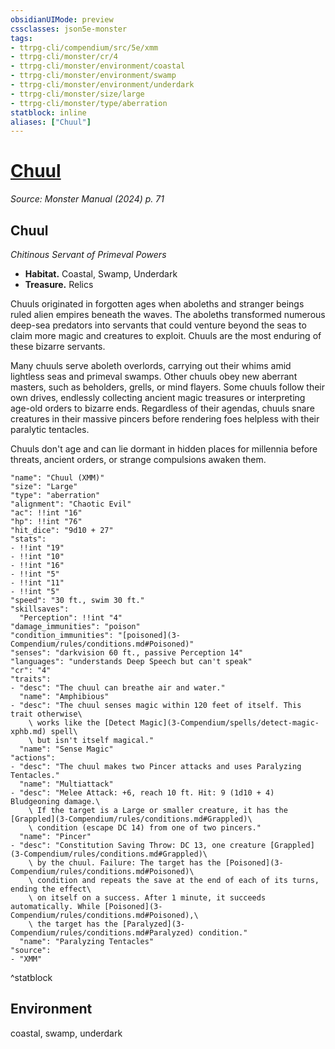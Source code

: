 ```yaml
---
obsidianUIMode: preview
cssclasses: json5e-monster
tags:
- ttrpg-cli/compendium/src/5e/xmm
- ttrpg-cli/monster/cr/4
- ttrpg-cli/monster/environment/coastal
- ttrpg-cli/monster/environment/swamp
- ttrpg-cli/monster/environment/underdark
- ttrpg-cli/monster/size/large
- ttrpg-cli/monster/type/aberration
statblock: inline
aliases: ["Chuul"]
---
```

# [Chuul](3-Compendium\bestiary\aberration/chuul-xmm.md)
*Source: Monster Manual (2024) p. 71*  

## Chuul

*Chitinous Servant of Primeval Powers*

- **Habitat.** Coastal, Swamp, Underdark  
- **Treasure.** Relics  

Chuuls originated in forgotten ages when aboleths and stranger beings ruled alien empires beneath the waves. The aboleths transformed numerous deep-sea predators into servants that could venture beyond the seas to claim more magic and creatures to exploit. Chuuls are the most enduring of these bizarre servants.

Many chuuls serve aboleth overlords, carrying out their whims amid lightless seas and primeval swamps. Other chuuls obey new aberrant masters, such as beholders, grells, or mind flayers. Some chuuls follow their own drives, endlessly collecting ancient magic treasures or interpreting age-old orders to bizarre ends. Regardless of their agendas, chuuls snare creatures in their massive pincers before rendering foes helpless with their paralytic tentacles.

Chuuls don't age and can lie dormant in hidden places for millennia before threats, ancient orders, or strange compulsions awaken them.

```statblock
"name": "Chuul (XMM)"
"size": "Large"
"type": "aberration"
"alignment": "Chaotic Evil"
"ac": !!int "16"
"hp": !!int "76"
"hit_dice": "9d10 + 27"
"stats":
- !!int "19"
- !!int "10"
- !!int "16"
- !!int "5"
- !!int "11"
- !!int "5"
"speed": "30 ft., swim 30 ft."
"skillsaves":
  "Perception": !!int "4"
"damage_immunities": "poison"
"condition_immunities": "[poisoned](3-Compendium/rules/conditions.md#Poisoned)"
"senses": "darkvision 60 ft., passive Perception 14"
"languages": "understands Deep Speech but can't speak"
"cr": "4"
"traits":
- "desc": "The chuul can breathe air and water."
  "name": "Amphibious"
- "desc": "The chuul senses magic within 120 feet of itself. This trait otherwise\
    \ works like the [Detect Magic](3-Compendium/spells/detect-magic-xphb.md) spell\
    \ but isn't itself magical."
  "name": "Sense Magic"
"actions":
- "desc": "The chuul makes two Pincer attacks and uses Paralyzing Tentacles."
  "name": "Multiattack"
- "desc": "Melee Attack: +6, reach 10 ft. Hit: 9 (1d10 + 4) Bludgeoning damage.\
    \ If the target is a Large or smaller creature, it has the [Grappled](3-Compendium/rules/conditions.md#Grappled)\
    \ condition (escape DC 14) from one of two pincers."
  "name": "Pincer"
- "desc": "Constitution Saving Throw: DC 13, one creature [Grappled](3-Compendium/rules/conditions.md#Grappled)\
    \ by the chuul. Failure: The target has the [Poisoned](3-Compendium/rules/conditions.md#Poisoned)\
    \ condition and repeats the save at the end of each of its turns, ending the effect\
    \ on itself on a success. After 1 minute, it succeeds automatically. While [Poisoned](3-Compendium/rules/conditions.md#Poisoned),\
    \ the target has the [Paralyzed](3-Compendium/rules/conditions.md#Paralyzed) condition."
  "name": "Paralyzing Tentacles"
"source":
- "XMM"
```
^statblock

## Environment

coastal, swamp, underdark